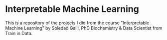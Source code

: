 
# Interpretable Machine Learning

This is a repository of the projects I did from the course "Interpretable Machine Learning" 
by Soledad Galli, PhD Biochemistry & Data Scientist from Train in Data.
